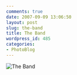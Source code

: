 ```yaml
---
comments: true
date: 2007-09-09 13:06:50
layout: post
slug: the-band
title: The Band
wordpress_id: 485
categories:
- PhotoBlog
---
```


![The Band](http://ryanfitzer.com/main/wp-content/uploads/2007/09/recordcover.jpg)
